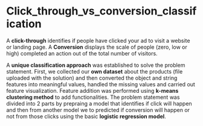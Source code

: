 # Click_through_vs_conversion_classification
A **click-through** identifies if people have clicked your ad to visit a website or landing page. A **Conversion** displays the scale of people (zero, low or high) completed an action out of the total number of visitors. <br /> 

A **unique classification approach** was established to solve the problem statement. First, we collected our **own dataset** about the products (file uploaded with the solution) and then converted the object and string features into meaningful values, handled the missing values  and carried out feature visualization. Feature addition was performed using **k-means clustering method** to add functionalities. The problem statement was divided into 2 parts by prepraing a model that identifies if click will happen and then from another model we to predicted if conversion will happen or not from those clicks using the basic **logistic regression model**.<br />
